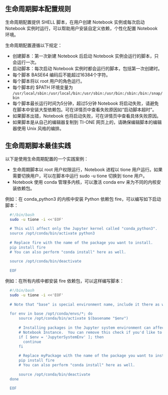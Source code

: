 ## 生命周期脚本配置规则
生命周期配置提供 SHELL 脚本，在用户创建 Notebook 实例或每次启动 Notebook 实例时运行，可以帮助用户安装自定义依赖，个性化配置 Notebook 环境。

生命周期配置遵循以下规定：
- 创建脚本：第一次新建 Notebook 后启动 Notebook 实例会运行的脚本，只会运行一次。
- 启动脚本：每次启动 Notebook 实例时都会运行的脚本，包括第一次创建时。
- 每个脚本 BASE64 编码后不能超过16384个字符。
- 每个脚本将以 root 用户的角色运行。
- 每个脚本的 $PATH 环境变量为 `/usr/local/sbin:/usr/local/bin:/usr/sbin:/usr/bin:/sbin:/bin:/snap/bin`
- 每个脚本最长运行时间为5分钟，超过5分钟 Notebook 将启动失败，请避免在脚本中安装大型依赖包。可在详情页中查看失败原因如“启动脚本超时”。
- 如果脚本出错，Notebook 也将启动失败，可在详情页中查看具体失败原因。
- 如果脚本是从自己的编辑器复制到 TI-ONE 网页上的，请确保编辑脚本的编辑器使用 Unix 风格的编排。


## 生命周期脚本最佳实践
以下是使用生命周期配置的一个实践案例： 
- 生命周期脚本以 root 用户权限运行，Notebook 进程以 tione 用户运行。如果需要切换用户，可以在脚本中运行 sudo -u tione 切换到 tione 用户。
- Notebook 使用 conda 管理多内核，可以激活 conda env 来为不同的内核安装依赖包。

例如：在 conda_python3 的内核中安装 Python 依赖包 fire，可以编写如下启动脚本：

```bash
  #!/bin/bash
  sudo -u tione -i <<'EOF'
  
  # This will affect only the Jupyter kernel called "conda_python3".
  source /opt/conda/bin/activate python3
  
  # Replace fire with the name of the package you want to install.
  pip install fire
  # You can also perform "conda install" here as well.
  
  source /opt/conda/bin/deactivate
  
  EOF
```

例如：在所有内核中都安装 fire 依赖包，可以这样编写脚本：

```bash
  #!/bin/bash
  sudo -u tione -i <<'EOF'
  
  # Note that "base" is special environment name, include it there as well.
  
  for env in base /opt/conda/envs/*; do
      source /opt/conda/bin/activate $(basename "$env")
  
      # Installing packages in the Jupyter system environment can affect stability of your tione
      # Notebook Instance.  You can remove this check if you'd like to install Jupyter extensions, etc.
      if [ $env = 'JupyterSystemEnv' ]; then
        continue
      fi
  
      # Replace myPackage with the name of the package you want to install.
      pip install fire
      # You can also perform "conda install" here as well.
  
      source /opt/conda/bin/deactivate
  done
  
  EOF
```
